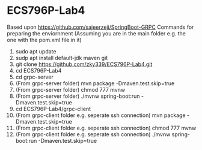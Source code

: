 # ECS796P-Lab4
Based upon https://github.com/sajeerzeji/SpringBoot-GRPC
Commands for preparing the enviornment (Assuming you are in the main folder e.g. the one with the pom.xml file in it)
1. sudo apt update
2. sudp apt install default-jdk maven git
3. git clone https://github.com/zky339/ECS796P-Lab4.git
4. cd ECS796P-Lab4
5. cd grpc-server
6. (From grpc-server folder) mvn package -Dmaven.test.skip=true
7. (From grpc-server folder) chmod 777 mvnw
8. (From grpc-server folder) ./mvnw spring-boot:run -Dmaven.test.skip=true
9. cd ECS796P-Lab4/grpc-client
10. (From grpc-client folder e.g. seperate ssh connection) mvn package -Dmaven.test.skip=true
11. (From grpc-client folder e.g. seperate ssh connection) chmod 777 mvnw
12. (From grpc-client folder e.g. seperate ssh connection) ./mvnw spring-boot:run -Dmaven.test.skip=true

